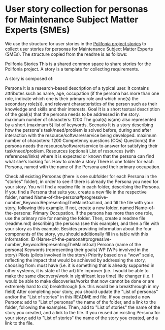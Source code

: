 # User story collection for personas for Maintenance Subject Matter Experts (SMEs)

We use the structure for user stories in the [Polifonia project stories](https://github.com/polifonia-project/stories) to collect user stories for personas for Maintenance Subject Matter Experts (SMEs). The structure copied from the readme is as follows:

Polifonia Stories
This is a shared common space to share stories for the Polifonia project. A story is a template for collecting requirements.

A story is composed of:

Persona
It is a research-based description of a typical user.
It contains attributes such as name, age, occupation (if the persona has more than one role, indicate which one is their primary role and which one(s) the secondary role(s)), and relevant characteristics of the person such as their knowledge and skills and their interests.
 Goal
It is a short textual description of the goal(s) that the persona needs to be addressed in the story.
maximum number of characters: 1200
The goal(s) is(are) also represented by a short (maximum 5) list of keywords.
Scenario
It is a story describing how the persona's task/need/problem is solved before, during and after interaction with the resource/software/service being developed.
maximum number of characters: 1200
Competency questions (CQs)
Question(s) the persona needs the resource/software/service to answer for satisfying their task/need/problem.
Resources (optional)
List of resources (with references/links) where it is expected or known that the persona can find what she's looking for.
How to create a story
There is one folder for each Persona, named with the name of the Persona and their primary occupation.

Check all existing Personas (there is one subfolder for each Persona in the "stories" folder), in order to see if there is already the Persona you need for your story. You will find a readme file in each folder, describing the Persona.
If you find a Persona that suits you, create a new file in the respective folder, named Name-of-the-persona#progressive-number_KeywordRepresentingTheMainGoal.md, and fill the file with your story, following this example.
If not, create a new folder, named Name-of-the-persona: Primary Occupation. If the persona has more than one role, use the primary role for naming the folder. Then, create a readme file (readme.md) describing the persona (see this example), and then a file with your story as this example.
Besides providing information about the four components of the story, you should additionally fill in a table with this information:
ID (Name-of-the-persona#progressive-number_KeywordRepresentingTheMainGoal)
Persona (name of the persona)
Keywords (representing their goals)
WP (WPs involved in the story)
Pilots (pilots involved in the story)
Priority based on a “wow” scale, reflecting the impact that would be achieved by addressing the story, choosing from:
must have (i.e. it is something that is already supported in other systems, it is state of the art)
life improver (i.e. I would be able to make the same discovery/work in significant less time)
life changer (i.e. I would be able to make discoveries/works that now cannot be done or are extremely hard to do)
breakthrough (i.e. this would be a breakthrough in my field)
After completing your story, you should update the "List of personas" and/or the "List of stories" in this README.md file.
If you created a new Persona: add to "List of personas" the name of the folder, and a link to the folder, following the examples. Then, add to "List of stories" the name of the story you created, and a link to the file.
If you reused an existing Persona for your story: add to "List of stories" the name of the story you created, and a link to the file.